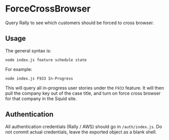 ﻿# ForceCrossBrowser

Query Rally to see which customers should be forced to cross browser.

## Usage

The general syntax is:

`node index.js feature schedule state`

For example:

`node index.js F933 In-Progress`

This will query all in-progress user stories under the `F933` feature. It will then pull the company key out of the case title, and turn on force cross browser for that company in the Squid site.

## Authentication

All authentication credentials (Rally / AWS) should go in `/auth/index.js`. Do not commit actual credentials, leave the exported object as a blank shell.
